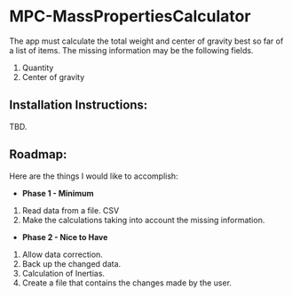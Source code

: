 # MPC-MassPropertiesCalculator
The app must calculate the total weight and center of gravity best so far of a list of items.
The missing information may be the following fields.
 1. Quantity
 2. Center of gravity

  ## Installation Instructions:  
  TBD.

  ## Roadmap:
  Here are the things I would like to accomplish:
 *  **Phase 1 - Minimum**
  1. Read data from a file. CSV
  2. Make the calculations taking into account the missing information.

 * **Phase 2 - Nice to Have**
  1. Allow data correction.
  2. Back up the changed data.
  3. Calculation of Inertias.
  4. Create a file that contains the changes made by the user.